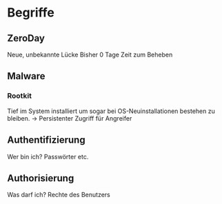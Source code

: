 # Begriffe
## ZeroDay
Neue, unbekannte Lücke
Bisher 0 Tage Zeit zum Beheben

## Malware

### Rootkit
Tief im System installiert um sogar bei OS-Neuinstallationen bestehen zu bleiben.
-> Persistenter Zugriff für Angreifer

## Authentifizierung
Wer bin ich?
Passwörter etc.

## Authorisierung
Was darf ich?
Rechte des Benutzers
